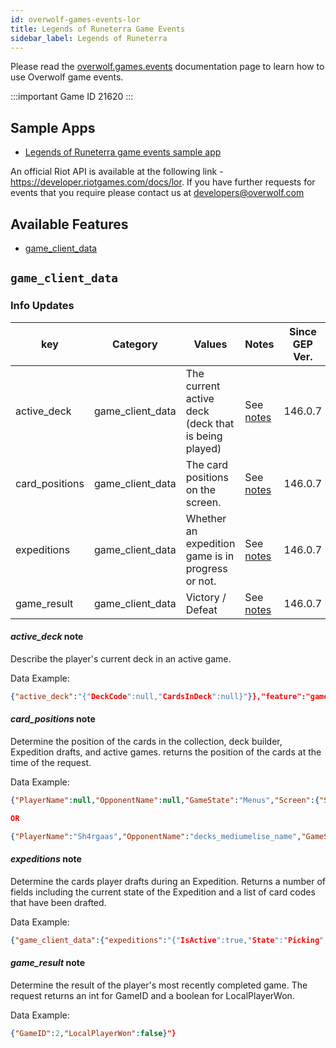```yaml
---
id: overwolf-games-events-lor
title: Legends of Runeterra Game Events
sidebar_label: Legends of Runeterra
---
```


Please read the [overwolf.games.events](overwolf-games-events) documentation page to learn how to use Overwolf game events.

:::important Game ID
21620
:::

## Sample Apps
* [Legends of Runeterra game events sample app](https://github.com/overwolf/events-sample-apps)

An official Riot API is available at the following link - https://developer.riotgames.com/docs/lor.
If you have further requests for events that you require please contact us at developers@overwolf.com

## Available Features

* [game_client_data](#game_client_data)

## `game_client_data`

### Info Updates

key            | Category         | Values                               | Notes                            | Since GEP Ver. |
-------------- | -----------------| ------------------------------------ | -------------------------------- | -------------  | 
active_deck    | game_client_data | The current active deck (deck that is being played) | See [notes](#active_deck-note)   | 146.0.7 |
card_positions | game_client_data | The card positions on the screen.    | See [notes](#card_positions-note)|   146.0.7      |
expeditions    | game_client_data | Whether an expedition game is in progress or not. | See [notes](#expeditions-note)   | 146.0.7  |
game_result    | game_client_data | Victory / Defeat                     | See [notes](#game_result-note)   |   146.0.7      |

#### *active_deck* note

Describe the player's current deck in an active game.

Data Example:

```json
{"active_deck":"{"DeckCode":null,"CardsInDeck":null}"}},"feature":"game_client_data"}
```

#### *card_positions* note

Determine the position of the cards in the collection, deck builder, Expedition drafts, and active games. returns the position of the cards at the time of the request.

Data Example:

```json
{"PlayerName":null,"OpponentName":null,"GameState":"Menus","Screen":{"ScreenWidth":1920,"ScreenHeight":1080},"Rectangles":[]}"}

OR 

{"PlayerName":"Sh4rgaas","OpponentName":"decks_mediumelise_name","GameState":"InProgress","Screen":{"ScreenWidth":1920,"ScreenHeight":1080},"Rectangles":[{"CardID":1510579131,"CardCode":"face","TopLeftX":179,"TopLeftY":481,"Width":117,"Height":117,"LocalPlayer":true},{"CardID":1487329530,"CardCode":"face","TopLeftX":179,"TopLeftY":716,"Width":117,"Height":117,"LocalPlayer":false}]}"}
```

#### *expeditions* note

Determine the cards player drafts during an Expedition.
Returns a number of fields including the current state of the Expedition and a list of card codes that have been drafted.

Data Example:

```json
{"game_client_data":{"expeditions":"{"IsActive":true,"State":"Picking","Record":[],"DraftPicks":[],"Deck":[],"Games":0,"Wins":0,"Losses":0}"}}
```

#### *game_result* note

Determine the result of the player's most recently completed game.
The request returns an int for GameID and a boolean for LocalPlayerWon.

Data Example:

```json
{"GameID":2,"LocalPlayerWon":false}"}
```
